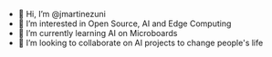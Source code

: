 - 👋 Hi, I’m @jmartinezuni
- 👀 I’m interested in Open Source, AI and Edge Computing
- 🌱 I’m currently learning AI on Microboards
- 💞️ I’m looking to collaborate on AI projects to change people's life


<!---
jmartinezuni/jmartinezuni is a ✨ special ✨ repository because its `README.md` (this file) appears on your GitHub profile.
You can click the Preview link to take a look at your changes.
--->

